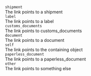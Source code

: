 <div class="property">
    <div class="name"><code>shipment</code></div>
    <div class="description">The link points to a shipment</div>
</div>
<div class="property">
    <div class="name"><code>label</code></div>
    <div class="description">The link points to a label</div>
</div>
<div class="property">
    <div class="name"><code>customs_documents</code></div>
    <div class="description">The link points to customs_documents</div>
</div>
<div class="property">
    <div class="name"><code>document</code></div>
    <div class="description">The link points to a document</div>
</div>
<div class="property">
    <div class="name"><code>self</code></div>
    <div class="description">The link points to the containing object </div>
</div>
<div class="property">
    <div class="name"><code>paperless_document</code></div>
    <div class="description">The link points to a paperless_document</div>
</div>
<div class="property">
    <div class="name"><code>other</code></div>
    <div class="description">The link points to something else</div>
</div>